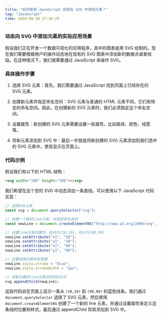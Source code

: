 ```yaml
---
title: "如何使用 JavaScript 向现有 SVG 中添加元素？"
tag: "JavaScript"
time: 2024-08-30 17:34:29
---
```


### 动态向 SVG 中添加元素的实际应用场景

假设我们正在开发一个数据可视化的应用程序，其中的图表是用 SVG 绘制的。现在我们需要根据用户的操作动态地在现有的 SVG 图表中添加新的数据点或者线段。在这种情况下，我们就需要通过 JavaScript 来操作 SVG。

### 具体操作步骤

1. 选择 SVG 元素：首先，我们需要通过 JavaScript 找到页面上已经存在的 SVG 元素。

2. 创建新元素并指定命名空间：SVG 元素与普通的 HTML 元素不同，它们有特定的命名空间。因此，在创建新的 SVG 元素时，我们必须指定这个命名空间。

3. 设置属性：新创建的 SVG 元素需要设置一些属性，比如路径、颜色、线宽等。

4. 将新元素添加到 SVG 中：最后一步就是将新创建的 SVG 元素添加到我们选中的 SVG 元素中，使其显示在页面上。

### 代码示例

假设我们有以下的 HTML 结构：

```html
<svg width="100" height="100"></svg>
```

我们希望在这个空的 SVG 中动态添加一条直线。可以使用以下 JavaScript 代码实现：

```js
// 选择SVG元素
const svg = document.querySelector("svg");

// 创建一个新的line元素，并指定命名空间
const newLine = document.createElementNS("http://www.w3.org/2000/svg", "line");

// 设置line元素的属性，起点为(10,10)，终点为(90,90)
newLine.setAttribute("x1", "10");
newLine.setAttribute("y1", "10");
newLine.setAttribute("x2", "90");
newLine.setAttribute("y2", "90");

// 设置线条的颜色和宽度
newLine.style.stroke = "blue";
newLine.style.strokeWidth = "2px";

// 将新创建的line元素添加到SVG中
svg.appendChild(newLine);
```

这段代码会在页面上显示一条从 `(10,10)` 到 `(90,90)` 的蓝色线条。我们通过 `document.querySelector` 选择了 SVG 元素，然后使用 `document.createElementNS` 创建了一个新的 line 元素，并通过设置属性来定义这条线的位置和样式，最后通过 appendChild 将其添加到 SVG 中。
